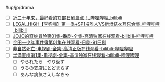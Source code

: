 #up/jp/drama

- [ ] [近三十年来，最好看的12部日剧盘点！_哔哩哔哩_bilibili](https://www.bilibili.com/video/BV1Rk4y1971b?spm_id_from=333.337.search-card.all.click)
- [ ] [LEGAL.HIGH【李狗嗨】第一季+SP1堺雅人VS新垣结衣互怼合集_哔哩哔哩_bilibili](https://www.bilibili.com/video/BV1Kf4y1d7ta?spm_id_from=333.337.search-card.all.click)
- [ ] [JOJO的奇妙冒险第01集-番剧-全集-高清独家在线观看-bilibili-哔哩哔哩](https://www.bilibili.com/bangumi/play/ep292950?bsource=baidu_aladdin&from_spmid=666.25.episode.0)
- [ ] [金田一少年事件簿第01集在线观看-日剧-91日剧](https://www.wwmulu.com/rj/jtysnsjb/play-1-1.html)
- [ ] [非自然死亡-电视剧-全集-高清正版在线观看-bilibili-哔哩哔哩](https://www.bilibili.com/bangumi/play/ss24053?spm_id_from=333.337.0.0)
- [ ] [半泽直树第1集-电视剧-全集-高清独家在线观看-bilibili-哔哩哔哩](https://www.bilibili.com/bangumi/play/ep351870?spm_id_from=333.337.0.0)
	- [ ] やられたら　やり返す
	- [ ] うちの支店にとどまらず
	- [ ] あんな病気さえしなきゃ
